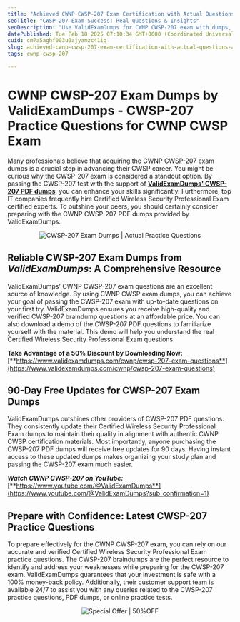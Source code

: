```yaml
---
title: "Achieved CWNP CWSP-207 Exam Certification with Actual Questions & Answers"
seoTitle: "CWSP-207 Exam Success: Real Questions & Insights"
seoDescription: "Use ValidExamDumps for CWNP CWSP-207 exam with dumps, practice questions, 50% off, and 90-day updates"
datePublished: Tue Feb 18 2025 07:10:34 GMT+0000 (Coordinated Universal Time)
cuid: cm7a5aghf003u0ajyamzc41iq
slug: achieved-cwnp-cwsp-207-exam-certification-with-actual-questions-and-answers
tags: cwnp-cwsp-207

---
```


# **CWNP CWSP-207 Exam Dumps by ValidExamDumps - CWSP-207 Practice Questions for CWNP CWSP Exam**

Many professionals believe that acquiring the CWNP CWSP-207 exam dumps is a crucial step in advancing their CWSP career. You might be curious why the CWSP-207 exam is considered a standout option. By passing the CWSP-207 test with the support of [**ValidExamDumps' CWSP-207 PDF dumps**](https://www.validexamdumps.com/cwnp/cwsp-207-exam-questions), you can enhance your skills significantly. Furthermore, top IT companies frequently hire Certified Wireless Security Professional Exam certified experts. To outshine your peers, you should certainly consider preparing with the CWNP CWSP-207 PDF dumps provided by ValidExamDumps.

<center><img src="https://www.validexamdumps.com/uploads/banners/1709651572_Banner29.png" alt="CWSP-207 Exam Dumps | Actual Practice Questions" /></center>

## **Reliable CWSP-207 Exam Dumps from *ValidExamDumps*: A Comprehensive Resource**

ValidExamDumps' CWNP CWSP-207 exam questions are an excellent source of knowledge. By using CWNP CWSP exam dumps, you can achieve your goal of passing the CWSP-207 exam with up-to-date questions on your first try. ValidExamDumps ensures you receive high-quality and verified CWSP-207 braindump questions at an affordable price. You can also download a demo of the CWSP-207 PDF questions to familiarize yourself with the material. This demo will help you understand the real Certified Wireless Security Professional Exam questions.

**Take Advantage of a 50% Discount by Downloading Now:** [**https://www.validexamdumps.com/cwnp/cwsp-207-exam-questions**](https://www.validexamdumps.com/cwnp/cwsp-207-exam-questions)

## **90-Day Free Updates for CWSP-207 Exam Dumps**

ValidExamDumps outshines other providers of CWSP-207 PDF questions. They consistently update their Certified Wireless Security Professional Exam dumps to maintain their quality in alignment with authentic CWNP CWSP certification materials. Most importantly, anyone purchasing the CWSP-207 PDF dumps will receive free updates for 90 days. Having instant access to these updated dumps makes organizing your study plan and passing the CWSP-207 exam much easier.

***Watch CWNP CWSP-207 on YouTube:*** [**https://www.youtube.com/@ValidExamDumps**](https://www.youtube.com/@ValidExamDumps?sub_confirmation=1)

## **Prepare with Confidence: Latest CWSP-207 Practice Questions**

To prepare effectively for the CWNP CWSP-207 exam, you can rely on our accurate and verified Certified Wireless Security Professional Exam practice questions. The CWSP-207 braindumps are the perfect resource to identify and address your weaknesses while preparing for the CWSP-207 exam. ValidExamDumps guarantees that your investment is safe with a 100% money-back policy. Additionally, their customer support team is available 24/7 to assist you with any queries related to the CWSP-207 practice questions, PDF dumps, or online practice tests.

<center><img src="https://www.validexamdumps.com/uploads/banners/1705933924_Latest_Exam_B-14.png" alt="Special Offer | 50%OFF" /></center>